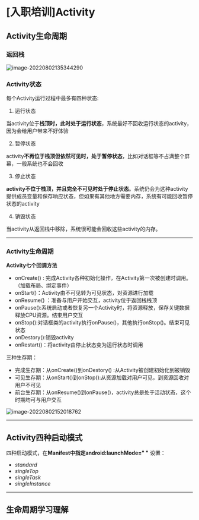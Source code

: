 # [入职培训]Activity

## Activity生命周期

### 返回栈

![image-20220802135344290](C:\Users\Tianyu.Fu\AppData\Roaming\Typora\typora-user-images\image-20220802135344290.png)

### Activity状态

每个Activity运行过程中最多有四种状态:

1. 运行状态

当activity位于**栈顶时，此时处于运行状态**，系统最好不回收运行状态的activity，因为会给用户带来不好体验

2. 暂停状态

activity**不再位于栈顶但依然可见时，处于暂停状态**，比如对话框等不占满整个屏幕，一般系统也不会回收

3. 停止状态

**activity不位于栈顶，并且完全不可见时处于停止状态**。系统仍会为这种activity 提供成员变量和保存响应状态，但如果有其他地方需要内存，系统有可能回收暂停状态的activity

4. 销毁状态

当activity从返回栈中移除，系统很可能会回收这些activity的内存。

---



### Activity生命周期

**Activity七个回调方法**

+ onCreate() : 完成Activity各种初始化操作，在Activity第一次被创建时调用。（加载布局、绑定事件）
+ onStart()：Activity由不可见转为可见状态，对资源进行加载
+ onResume() ：准备与用户开始交互，activity位于返回栈栈顶
+ onPause():系统启动或者恢复另一个Activity时，将资源释放，保存关键数据释放CPU资源。结束用户交互
+ onStop():对话框类的activity执行onPause()，其他执行onStop()。结束可见状态
+ onDestory():销毁activity
+ onRestart()：将activity由停止状态变为运行状态时调用

三种生存期：

+ 完成生存期：从onCreate()到onDestory() :从Activity被创建初始化到被销毁
+ 可见生存期：从onStart()到onStop():从资源加载对用户可见，到资源回收对用户不可见
+ 前台生存期：从onResume()到onPause()，activity总是处于活动状态，这个时期均可与用户交互

![image-20220802152018762](C:\Users\Tianyu.Fu\AppData\Roaming\Typora\typora-user-images\image-20220802152018762.png)



---

## Activity四种启动模式

四种启动模式，在**Manifest中<activity>指定android:launchMode=" "** 设置：

+ *standard*
+ *singleTop*
+ *singleTask*
+ *singleInstance*

---

## 生命周期学习理解



